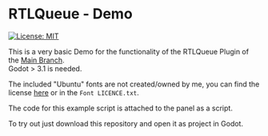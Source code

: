 RTLQueue - Demo
================================
[![License: MIT](https://img.shields.io/badge/License-MIT-yellow.svg)](https://opensource.org/licenses/MIT)

This is a very basic Demo for the functionality of the RTLQueue Plugin of the [Main Branch](https://github.com/NetroScript/Godot-RTLQueue).  
Godot > 3.1 is needed.  

The included "Ubuntu" fonts are not created/owned by me, you can find the license [here](https://www.ubuntu.com/legal/font-licence) or in the `Font LICENCE.txt`.

The code for this example script is attached to the panel as a script.

To try out just download this repository and open it as project in Godot.